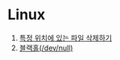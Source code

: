 # Linux

1. [특정 위치에 있는 파일 삭제하기](https://github.com/ThreeSnakes/TIL/blob/master/Linux/%ED%8A%B9%EC%A0%95%20%EC%9C%84%EC%B9%98%EC%97%90%20%EC%9E%88%EB%8A%94%20%ED%8C%8C%EC%9D%BC%20%EC%82%AD%EC%A0%9C%ED%95%98%EA%B8%B0.md)
2. [블랙홀(/dev/null)](https://github.com/ThreeSnakes/TIL/blob/master/Linux/%EB%B8%94%EB%9E%99%ED%99%80.md)